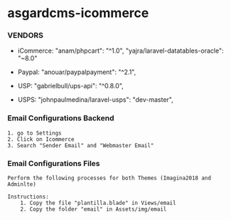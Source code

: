 # asgardcms-icommerce

### VENDORS

- iCommerce:
	"anam/phpcart": "^1.0",
	"yajra/laravel-datatables-oracle": "~8.0"

- Paypal:
	"anouar/paypalpayment": "^2.1",

- USP:
	"gabrielbull/ups-api": "^0.8.0",

- USPS:
	"johnpaulmedina/laravel-usps": "dev-master",


### Email Configurations Backend

	1. go to Settings
	2. Click on Icommerce
	3. Search "Sender Email" and "Webmaster Email"


### Email Configurations Files

	Perform the following processes for both Themes (Imagina2018 and Adminlte)

	Instructions: 
		1. Copy the file "plantilla.blade" in Views/email
		2. Copy the folder "email" in Assets/img/email


